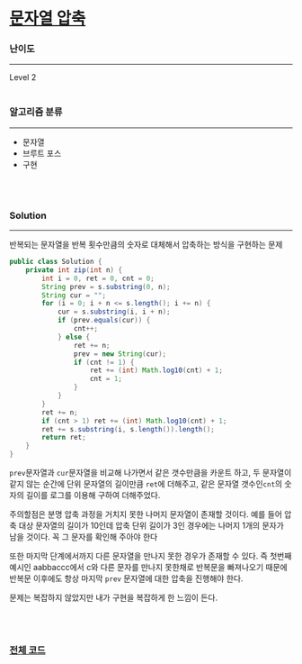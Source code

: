 # [문자열 압축](https://programmers.co.kr/learn/courses/30/lessons/60057)

### 난이도

***
Level 2
<br><br>

### 알고리즘 분류

***

* 문자열
* 브루트 포스
* 구현

<br><br>

### Solution

***

반복되는 문자열을 반복 횟수만큼의 숫자로 대체해서 압축하는 방식을 구현하는 문제

```java
public class Solution {
    private int zip(int n) {
        int i = 0, ret = 0, cnt = 0;
        String prev = s.substring(0, n);
        String cur = "";
        for (i = 0; i + n <= s.length(); i += n) {
            cur = s.substring(i, i + n);
            if (prev.equals(cur)) {
                cnt++;
            } else {
                ret += n;
                prev = new String(cur);
                if (cnt != 1) {
                    ret += (int) Math.log10(cnt) + 1;
                    cnt = 1;
                }
            }
        }
        ret += n;
        if (cnt > 1) ret += (int) Math.log10(cnt) + 1;
        ret += s.substring(i, s.length()).length();
        return ret;
    }
}
```

`prev`문자열과 `cur`문자열을 비교해 나가면서 같은 갯수만큼을 카운트 하고, 두 문자열이 같지 않는 순간에 단위 문자열의 길이만큼 `ret`에 더해주고, 같은 문자열 갯수인`cnt`의 숫자의 길이를 로그를
이용해 구하여 더해주었다.

주의할점은 분명 압축 과정을 거치지 못한 나머지 문자열이 존재할 것이다. 예를 들어 압축 대상 문자열의 길이가 10인데 압축 단위 길이가 3인 경우에는 나머지 1개의 문자가 남을 것이다. 꼭 그 문자를 확인해 주아야
한다

또한 마지막 단계에서까지 다른 문자열을 만나지 못한 경우가 존재할 수 있다. 즉 첫번째 예시인 aabbaccc에서 c와 다른 문자를 만나지 못한채로 반복문을 빠져나오기 때문에 반복문 이후에도 항상 마지막 `prev`
문자열에 대한 압축을 진행해야 한다.

문제는 복잡하지 않았지만 내가 구현을 복잡하게 한 느낌이 든다.

<br><br>

### [전체 코드](https://github.com/Jungmin-Seo0527/CodingTest/blob/main/src/kakao/recruit2020/문자열_압축.java)
